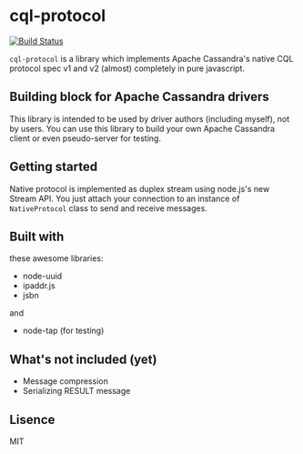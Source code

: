 # cql-protocol

[![Build Status](https://travis-ci.org/yukim/cql-protocol.png)](https://travis-ci.org/yukim/cql-protocol)

`cql-protocol` is a library which implements Apache Cassandra's native CQL protocol spec v1 and v2 (almost) completely in pure javascript.

## Building block for Apache Cassandra drivers

This library is intended to be used by driver authors (including myself), not by users.
You can use this library to build your own Apache Cassandra client or even pseudo-server for testing.

## Getting started

Native protocol is implemented as duplex stream using node.js's new Stream API.
You just attach your connection to an instance of `NativeProtocol` class to send and receive messages.

## Built with

these awesome libraries:

* node-uuid
* ipaddr.js
* jsbn

and

* node-tap (for testing)

## What's not included (yet)

* Message compression
* Serializing RESULT message

## Lisence

MIT
